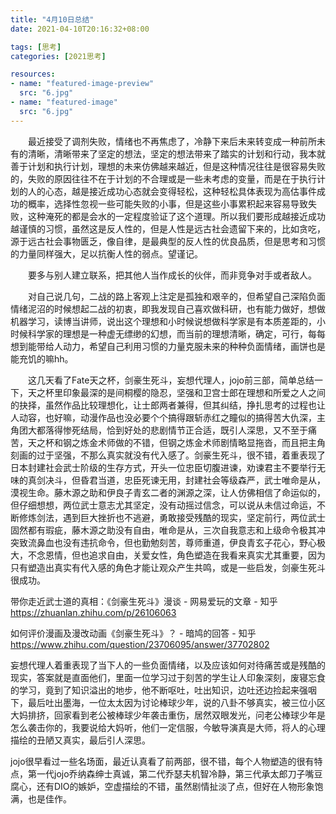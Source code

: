 ```yaml
---
title: "4月10日总结"
date: 2021-04-10T20:16:32+08:00

tags: [思考]
categories: [2021思考]

resources:
- name: "featured-image-preview"
  src: "6.jpg"
- name: "featured-image"
  src: "6.jpg"
---
```


<!--more-->

　　最近接受了调剂失败，情绪也不再焦虑了，冷静下来后未来转变成一种前所未有的清晰，清晰带来了坚定的想法，坚定的想法带来了踏实的计划和行动，我本就善于计划和执行计划，理想的未来仿佛越来越近，但是这种情况往往是很容易失败的，失败的原因往往不在于计划的不合理或是一些未考虑的变量，而是在于执行计划的人的心态，越是接近成功心态就会变得轻松，这种轻松具体表现为高估事件成功的概率，选择性忽视一些可能失败的小事，但是这些小事累积起来容易导致失败，这种淹死的都是会水的一定程度验证了这个道理。所以我们要形成越接近成功越谨慎的习惯，虽然这是反人性的，但是人性是远古社会遗留下来的，比如贪吃，源于远古社会事物匮乏，像自律，是最典型的反人性的优良品质，但是思考和习惯的力量同样强大，足以抗衡人性的弱点。望谨记。

　　要多与别人建立联系，把其他人当作成长的伙伴，而非竞争对手或者敌人。

　　对自己说几句，二战的路上客观上注定是孤独和艰辛的，但希望自己深陷负面情绪泥沼的时候想起二战的初衷，即我发现自己喜欢做科研，也有能力做好，想做机器学习，读博当讲师，说出这个理想和小时候说想做科学家是有本质差距的，小时候科学家的理想是一种虚无缥缈的幻想，而当前的理想清晰，确定，可行，每每想到能带给人动力，希望自己利用习惯的力量克服未来的种种负面情绪，画饼也是能充饥的嘛hh。

　　这几天看了Fate天之杯，剑豪生死斗，妄想代理人，jojo前三部，简单总结一下，天之杯里印象最深的是间桐樱的隐忍，坚强和卫宫士郎在理想和所爱之人之间的抉择，虽然作品比较理想化，让士郎两者兼得，但其纠结，挣扎思考的过程也让人动容，也好嘛，动漫作品也没必要个个搞得跟斩赤红之瞳似的搞得苦大仇深，主角团大都落得惨死结局，恰到好处的悲剧情节正合适，既引人深思，又不至于痛苦，天之杯和钢之炼金术师做的不错，但钢之炼金术师剧情略显拖沓，而且把主角刻画的过于坚强，不那么真实就没有代入感了。剑豪生死斗，很不错，着重表现了日本封建社会武士阶级的生存方式，开头一位忠臣切腹进谏，劝谏君主不要举行无味的真剑决斗，但昏君当道，忠臣死谏无用，封建社会等级森严，武士唯命是从，漠视生命。藤木源之助和伊良子青玄二者的渊源之深，让人仿佛相信了命运似的，但仔细想想，两位武士意志尤其坚定，没有动摇过信念，可以说从未信过命运，不断修炼剑法，遇到巨大挫折也不逃避，勇敢接受残酷的现实，坚定前行，两位武士固然都有瑕疵，藤木源之助没有自由，唯命是从，三次自我意志和上级命令极其冲突致流鼻血也没有违抗命令，但也勤勉刻苦，尊师重道，伊良青玄子花心，野心极大，不念恩情，但也追求自由，关爱女性，角色塑造在我看来真实尤其重要，因为只有塑造出真实有代入感的角色才能让观众产生共鸣，或是一些启发，剑豪生死斗很成功。

带你走近武士道的真相：《剑豪生死斗》漫谈 - 网易爱玩的文章 - 知乎 https://zhuanlan.zhihu.com/p/26106063

如何评价漫画及漫改动画《剑豪生死斗》？ - 暗鸠的回答 - 知乎 https://www.zhihu.com/question/23706095/answer/37702802

妄想代理人着重表现了当下人的一些负面情绪，以及应该如何对待痛苦或是残酷的现实，答案就是直面他们，里面一位学习过于刻苦的学生让人印象深刻，废寝忘食的学习，竟到了知识溢出的地步，他不断呕吐，吐出知识，边吐还边捡起来强咽下，最后吐出墨海，一位太太因为讨论棒球少年，说的八卦不够真实，被三位小区大妈排挤，回家看到老公被棒球少年袭击重伤，居然双眼发光，问老公棒球少年是怎么袭击你的，我要说给大妈听，他们一定信服，今敏导演真是大师，将人的心理描绘的丑陋又真实，最后引人深思。

jojo很早看过一些名场面，最近认真看了前两部，很不错，每个人物塑造的很有特点，第一代jojo乔纳森绅士真诚，第二代乔瑟夫机智冷静，第三代承太郎刀子嘴豆腐心，还有DIO的嫉妒，空虚描绘的不错，虽然剧情扯淡了点，但好在人物形象饱满，也是佳作。

